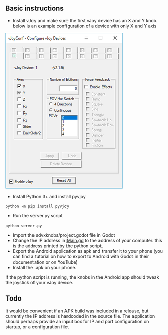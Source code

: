 ## Basic instructions

  * Install vJoy and make sure the first vJoy device has an X and Y knob. below is an example configuration of a 
  device with only X and Y axis
  
  ![Example of VJoy configuration](docs/vjoyconfiguration.png)
  
  * Install Python 3+ and install pyvjoy
  ```
  python -m pip install pyvjoy
  ```
  * Run the server.py script
  ```
  python server.py
  ```
  
  * Import the sdvxknobs/project.godot file in Godot
  * Change the IP address in [Main.gd](sdvxknobs/Main.gd) 
    to the address of your computer. this is the address printed by the python script.
  * Export the Android application as apk and transfer it to your phone (you can find a 
    tutorial on how to export to Android with Godot in their documentation or on YouTube)
  * Install the .apk on your phone.

If the python script is running, the knobs in the Android app should tweak the joystick of your vJoy device.
  
## Todo
It would be convenient if an APK build was included in a release, but currently the IP address is hardcoded in the source 
file. The application should perhaps provide an input box for IP and port configuration on startup, or a configuration file.

